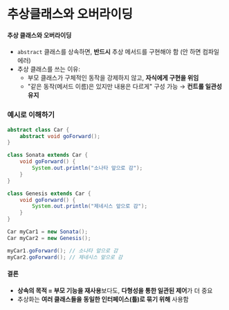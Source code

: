 # 추상클래스와 오버라이딩

#### 추상 클래스와 오버라이딩

* `abstract` 클래스를 상속하면, **반드시** 추상 메서드를 구현해야 함 (안 하면 컴파일 에러)
* 추상 클래스를 쓰는 이유:
  * 부모 클래스가 구체적인 동작을 강제하지 않고, **자식에게 구현을 위임**
  * "같은 동작(메서드 이름)은 있지만 내용은 다르게" 구성 가능 → **컨트롤 일관성 유지**

### 예시로 이해하기

```java
abstract class Car {
    abstract void goForward();
}

class Sonata extends Car {
    void goForward() {
        System.out.println("소나타 앞으로 감");
    }
}

class Genesis extends Car {
    void goForward() {
        System.out.println("제네시스 앞으로 감");
    }
}

Car myCar1 = new Sonata();
Car myCar2 = new Genesis();

myCar1.goForward(); // 소나타 앞으로 감
myCar2.goForward(); // 제네시스 앞으로 감
```

#### 결론

* **상속의 목적 = 부모 기능을 재사용**보다도, **다형성을 통한 일관된 제어**가 더 중요
* 추상화는 **여러 클래스들을 동일한 인터페이스(틀)로 묶기 위해** 사용함
